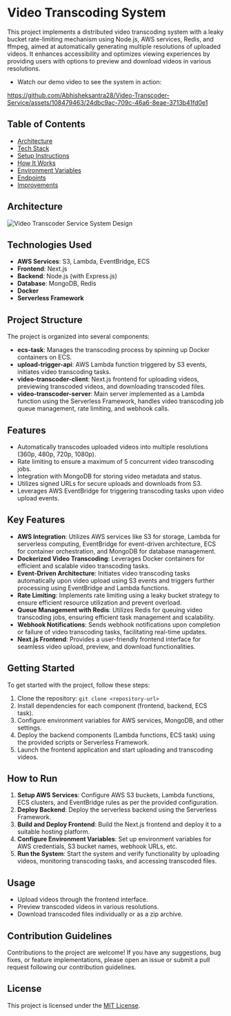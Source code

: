 # Video Transcoding System

This project implements a distributed video transcoding system with a leaky bucket rate-limiting mechanism using Node.js, AWS services, Redis, and ffmpeg, aimed at automatically generating multiple resolutions of uploaded videos. It enhances accessibility and optimizes viewing experiences by providing users with options to preview and download videos in various resolutions.



- Watch our demo video to see the system in action:


https://github.com/Abhisheksantra28/Video-Transcoder-Service/assets/108479463/24dbc9ac-709c-46a6-8eae-3713b41fd0e1


## Table of Contents
- [Architecture](#architecture)
- [Tech Stack](#tech-stack)
- [Setup Instructions](#setup-instructions)
- [How It Works](#how-it-works)
- [Environment Variables](#environment-variables)
- [Endpoints](#endpoints)
- [Improvements](#improvements)


## Architecture

![Video Transcoder Service System Design](https://github.com/user-attachments/assets/14cbd7d1-3a13-4f71-a768-37f2d6d380e9)





## Technologies Used

- **AWS Services**: S3, Lambda, EventBridge, ECS
- **Frontend**: Next.js
- **Backend**: Node.js (with Express.js)
- **Database**: MongoDB, Redis
- **Docker**
- **Serverless Framework**

## Project Structure

The project is organized into several components:

- **ecs-task**: Manages the transcoding process by spinning up Docker containers on ECS.
- **upload-trigger-api**: AWS Lambda function triggered by S3 events, initiates video transcoding tasks.
- **video-transcoder-client**: Next.js frontend for uploading videos, previewing transcoded videos, and downloading transcoded files.
- **video-transcoder-server**: Main server implemented as a Lambda function using the Serverless Framework, handles video transcoding job queue management, rate limiting, and webhook calls.

## Features

- Automatically transcodes uploaded videos into multiple resolutions (360p, 480p, 720p, 1080p).
- Rate limiting to ensure a maximum of 5 concurrent video transcoding jobs.
- Integration with MongoDB for storing video metadata and status.
- Utilizes signed URLs for secure uploads and downloads from S3.
- Leverages AWS EventBridge for triggering transcoding tasks upon video upload events.

## Key Features
- **AWS Integration**: Utilizes AWS services like S3 for storage, Lambda for serverless computing, EventBridge for event-driven architecture, ECS for container orchestration, and MongoDB for database management.
- **Dockerized Video Transcoding**: Leverages Docker containers for efficient and scalable video transcoding tasks.
- **Event-Driven Architecture**: Initiates video transcoding tasks automatically upon video upload using S3 events and triggers further processing using EventBridge and Lambda functions.
- **Rate Limiting**: Implements rate limiting using a leaky bucket strategy to ensure efficient resource utilization and prevent overload.
- **Queue Management with Redis**: Utilizes Redis for queuing video transcoding jobs, ensuring efficient task management and scalability.
- **Webhook Notifications**: Sends webhook notifications upon completion or failure of video transcoding tasks, facilitating real-time updates.
- **Next.js Frontend**: Provides a user-friendly frontend interface for seamless video upload, preview, and download functionalities.

## Getting Started

To get started with the project, follow these steps:

1. Clone the repository: `git clone <repository-url>`
2. Install dependencies for each component (frontend, backend, ECS task).
3. Configure environment variables for AWS services, MongoDB, and other settings.
4. Deploy the backend components (Lambda functions, ECS task) using the provided scripts or Serverless Framework.
5. Launch the frontend application and start uploading and transcoding videos.

## How to Run
1. **Setup AWS Services**: Configure AWS S3 buckets, Lambda functions, ECS clusters, and EventBridge rules as per the provided configuration.
2. **Deploy Backend**: Deploy the serverless backend using the Serverless Framework.
3. **Build and Deploy Frontend**: Build the Next.js frontend and deploy it to a suitable hosting platform.
4. **Configure Environment Variables**: Set up environment variables for AWS credentials, S3 bucket names, webhook URLs, etc.
5. **Run the System**: Start the system and verify functionality by uploading videos, monitoring transcoding tasks, and accessing transcoded files.

## Usage

- Upload videos through the frontend interface.
- Preview transcoded videos in various resolutions.
- Download transcoded files individually or as a zip archive.

## Contribution Guidelines

Contributions to the project are welcome! If you have any suggestions, bug fixes, or feature implementations, please open an issue or submit a pull request following our contribution guidelines.

## License

This project is licensed under the [MIT License](LICENSE).
